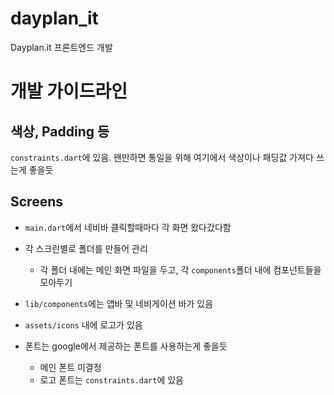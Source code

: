 # dayplan_it

Dayplan.it 프론트엔드 개발

# 개발 가이드라인

## 색상, Padding 등

`constraints.dart`에 있음. 왠만하면 통일을 위해 여기에서 색상이나 패딩값 가져다 쓰는게 좋을듯

## Screens

- `main.dart`에서 네비바 클릭할때마다 각 화면 왔다갔다함

- 각 스크린별로 폴더를 만들어 관리
  - 각 폴더 내에는 메인 화면 파일을 두고, 각 `components`폴더 내에 컴포넌트들을 모아두기
- `lib/components`에는 앱바 및 네비게이션 바가 있음
- `assets/icons` 내에 로고가 있음
- 폰트는 google에서 제공하는 폰트를 사용하는게 좋을듯
  - 메인 폰트 미결정
  - 로고 폰트는 `constraints.dart`에 있음
